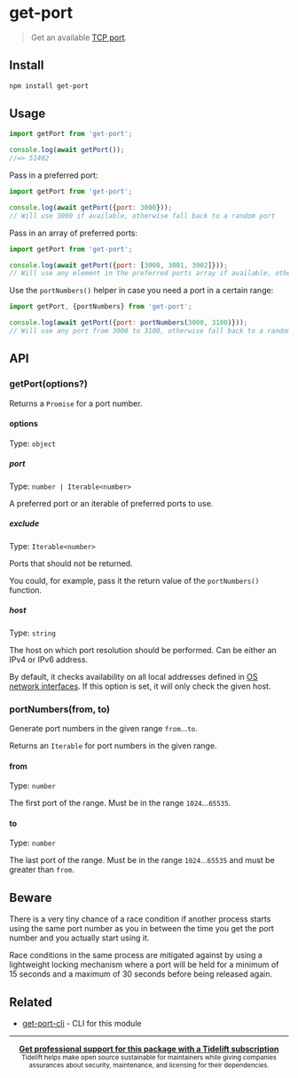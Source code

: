 # get-port

> Get an available [TCP port](https://en.wikipedia.org/wiki/Port_(computer_networking)).

## Install

```sh
npm install get-port
```

## Usage

```js
import getPort from 'get-port';

console.log(await getPort());
//=> 51402
```

Pass in a preferred port:

```js
import getPort from 'get-port';

console.log(await getPort({port: 3000}));
// Will use 3000 if available, otherwise fall back to a random port
```

Pass in an array of preferred ports:

```js
import getPort from 'get-port';

console.log(await getPort({port: [3000, 3001, 3002]}));
// Will use any element in the preferred ports array if available, otherwise fall back to a random port
```

Use the `portNumbers()` helper in case you need a port in a certain range:

```js
import getPort, {portNumbers} from 'get-port';

console.log(await getPort({port: portNumbers(3000, 3100)}));
// Will use any port from 3000 to 3100, otherwise fall back to a random port
```

## API

### getPort(options?)

Returns a `Promise` for a port number.

#### options

Type: `object`

##### port

Type: `number | Iterable<number>`

A preferred port or an iterable of preferred ports to use.

##### exclude

Type: `Iterable<number>`

Ports that should not be returned.

You could, for example, pass it the return value of the `portNumbers()` function.

##### host

Type: `string`

The host on which port resolution should be performed. Can be either an IPv4 or IPv6 address.

By default, it checks availability on all local addresses defined in [OS network interfaces](https://nodejs.org/api/os.html#os_os_networkinterfaces). If this option is set, it will only check the given host.

### portNumbers(from, to)

Generate port numbers in the given range `from`...`to`.

Returns an `Iterable` for port numbers in the given range.

#### from

Type: `number`

The first port of the range. Must be in the range `1024`...`65535`.

#### to

Type: `number`

The last port of the range. Must be in the range `1024`...`65535` and must be greater than `from`.

## Beware

There is a very tiny chance of a race condition if another process starts using the same port number as you in between the time you get the port number and you actually start using it.

Race conditions in the same process are mitigated against by using a lightweight locking mechanism where a port will be held for a minimum of 15 seconds and a maximum of 30 seconds before being released again.

## Related

- [get-port-cli](https://github.com/sindresorhus/get-port-cli) - CLI for this module

---

<div align="center">
	<b>
		<a href="https://tidelift.com/subscription/pkg/npm-get-port?utm_source=npm-get-port&utm_medium=referral&utm_campaign=readme">Get professional support for this package with a Tidelift subscription</a>
	</b>
	<br>
	<sub>
		Tidelift helps make open source sustainable for maintainers while giving companies<br>assurances about security, maintenance, and licensing for their dependencies.
	</sub>
</div>
